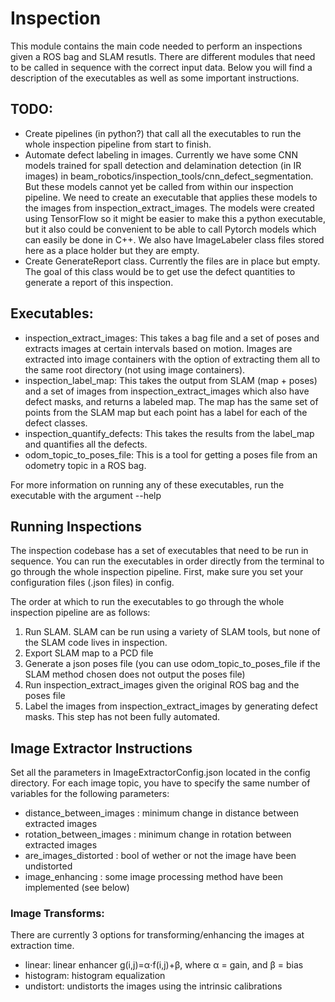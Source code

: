 # Inspection

This module contains the main code needed to perform an inspections given a ROS bag and SLAM resutls. There are different modules that need to be called in sequence with the correct input data. Below you will find a description of the executables as well as some important instructions.

## TODO:

 * Create pipelines (in python?) that call all the executables to run the whole inspection pipeline from start to finish.
 * Automate defect labeling in images. Currently we have some CNN models trained for spall detection and delamination detection (in IR images) in beam_robotics/inspection_tools/cnn_defect_segmentation. But these models cannot yet be called from within our inspection pipeline. We need to create an executable that applies these models to the images from inspection_extract_images. The models were created using TensorFlow so it might be easier to make this a python executable, but it also could be convenient to be able to call Pytorch models which can easily be done in C++. We also have ImageLabeler class files stored here as a place holder but they are empty.
 * Create GenerateReport class. Currently the files are in place but empty. The goal of this class would be to get use the defect quantities to generate a report of this inspection.

## Executables:

 * inspection_extract_images: This takes a bag file and a set of poses and extracts images at certain intervals based on motion. Images are extracted into image containers with the option of extracting them all to the same root directory (not using image containers). 
 * inspection_label_map: This takes the output from SLAM (map + poses) and a set of images from inspection_extract_images which also have defect masks, and returns a labeled map. The map has the same set of points from the SLAM map but each point has a label for each of the defect classes.
 * inspection_quantify_defects: This takes the results from the label_map and quantifies all the defects.
 * odom_topic_to_poses_file: This is a tool for getting a poses file from an odometry topic in a ROS bag. 

 For more information on running any of these executables, run the executable with the argument --help

## Running Inspections

The inspection codebase has a set of executables that need to be run in sequence. You can run the executables in order directly from the terminal to go through the whole inspection pipeline. First, make sure you set your configuration files (.json files) in config.

The order at which to run the executables to go through the whole inspection pipeline are as follows:

  1. Run SLAM. SLAM can be run using a variety of SLAM tools, but none of the SLAM code lives in inspection. 
  2. Export SLAM map to a PCD file
  3. Generate a json poses file (you can use odom_topic_to_poses_file if the SLAM method chosen does not output the poses file)
  4. Run inspection_extract_images given the original ROS bag and the poses file
  5.  Label the images from inspection_extract_images by generating defect masks. This step has not been fully automated.

## Image Extractor Instructions  

Set all the parameters in ImageExtractorConfig.json located in the config directory. For each image topic, you have to specify the same number of variables for the following parameters:

 * distance_between_images : minimum change in distance between extracted images
 * rotation_between_images : minimum change in rotation between extracted images
 * are_images_distorted : bool of wether or not the image have been undistorted
 * image_enhancing : some image processing method have been implemented (see below)

### Image Transforms:

There are currently 3 options for transforming/enhancing the images at extraction time.

 * linear: linear enhancer g(i,j)=α⋅f(i,j)+β, where α = gain, and β = bias
 * histogram: histogram equalization
 * undistort: undistorts the images using the intrinsic calibrations
